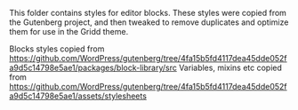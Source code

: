 This folder contains styles for editor blocks.
These styles were copied from the Gutenberg project, and then tweaked to remove duplicates and optimize them for use in the Gridd theme.

Blocks styles copied from https://github.com/WordPress/gutenberg/tree/4fa15b5fd4117dea45dde052fa9d5c14798e5ae1/packages/block-library/src
Variables, mixins etc copied from https://github.com/WordPress/gutenberg/tree/4fa15b5fd4117dea45dde052fa9d5c14798e5ae1/assets/stylesheets

